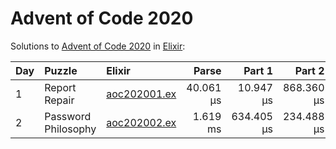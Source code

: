 # Advent of Code 2020

Solutions to [Advent of Code 2020](https://adventofcode.com/2020/) in [Elixir](https://elixir-lang.org/):

| Day  | Puzzle              | Elixir                                              |     Parse |     Part 1 |     Part 2 |
| :--- | :------------------ | :-------------------------------------------------- | --------: | ---------: | ---------: |
| 1    | Report Repair       | [aoc202001.ex](01_report_repair/aoc202001.ex)       | 40.061 µs |  10.947 µs | 868.360 µs |
| 2    | Password Philosophy | [aoc202002.ex](02_password_philosophy/aoc202002.ex) |  1.619 ms | 634.405 µs | 234.488 µs |

